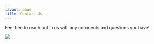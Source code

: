 ```yaml
---
layout: page
title: Contact Us
---
```


Feel free to reach out to us with any comments and questions you have!

<a href="mailto:host@socalypaa.com"><img src="https://dabuttonfactory.com/button.png?t=Email&f=Roboto&ts=24&tc=3d85c6&hp=20&vp=8&c=0&bgt=unicolored&bgc=fff&bs=3&bc=3d85c6"></a>
